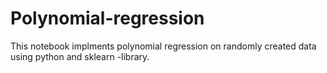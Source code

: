 # Polynomial-regression

This notebook implments polynomial regression on randomly created data using python and sklearn -library.
